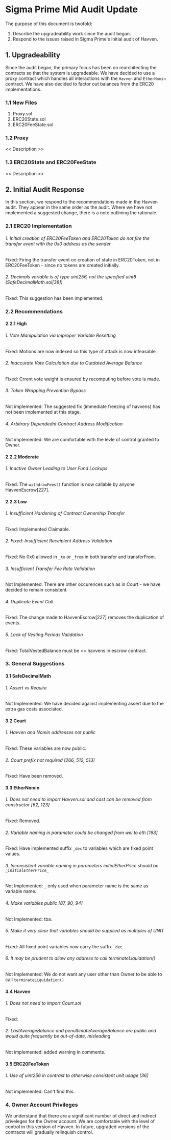 # Sigma Prime Mid Audit Update #
The purpose of this document is twofold:
1. Describe the upgradeability work since the audit began.
2. Respond to the issues raised in Sigma Prime's initial audit of Havven.

## 1. Upgradeability ##

Since the audit began, the primary focus has been on rearchitecting the contracts so that the system is upgradeable. We have decided to use a proxy contract which handles all interactions with the `Havven` and `EtherNomin` contract. We have also decided to factor out balances from the ERC20 implementations.

### 1.1 New Files ###

1. Proxy.sol
2. ERC20State.sol
3. ERC20FeeState.sol

### 1.2 Proxy ###

<< Description >>

### 1.3 ERC20State and ERC20FeeState ###

<< Description >>

## 2. Initial Audit Response ##

In this section, we respond to the recommendations made in the Havven audit. They appear in the same order as the audit. Where we have not implemented a suggested change, there is a note outlining the rationale.

### 2.1 ERC20 Implementation ###

###### 1. Initial creation of ERC20FeeToken and ERC20Token do not fire the transfer event with the 0x0 address as the sender ######
Fixed: Firing the transfer event on creation of state in ERC20Token, not in ERC20FeeToken - since no tokens are created initially.
###### 2. Decimals variable is of type uint256, not the specified uint8 (SafeDecimalMath.sol[38]) ######
Fixed: This suggestion has been implemented.

### 2.2 Recommendations ###

#### 2.2.1 High ####

###### 1. Vote Manipulation via Improper Variable Resetting ######
Fixed: Motions are now indexed so this type of attack is now infeasable.
###### 2. Inaccurate Vote Calculation due to Outdated Average Balance ######
Fixed: Crrent vote weight is ensured by recomputing before vote is made.
###### 3. Token Wrapping Prevention Bypass ######
Not implemented: The suggested fix (immediate freezing of havvens) has not been implemented at this stage.
###### 4. Arbitrary Dependednt Contract Address Modification ######
Not implemented: We are comfortable with the levle of control granted to Owner.

#### 2.2.2 Moderate ####

###### 1. Inactive Owner Leading to User Fund Lockups ######
Fixed: The `withdrawFees()` function is now callable by anyone HavvenEscrow[227].

#### 2.2.3 Low ####

###### 1. Insufficient Hardening of Contract Ownership Transfer ######
Fixed: Implemented Claimable.
###### 2. Fixed: Insufficient Receipient Address Validation ######
Fixed: No 0x0 allowed in `_to` or `_from` in both transfer and transferFrom.
###### 3. Insufficient Transfer Fee Rate Validation ######
Not Implemented: There are other occurences such as in Court - we have decided to remain consistent.
###### 4. Duplicate Event Call ######
Fixed: The change made to HavvenEscrow[227] removes the duplication of events.
###### 5. Lack of Vesting Periods Validation ######
Fixed: TotalVestedBalance must be <= havvens in escrow contract.

### 3. General Suggestions ###

#### 3.1 SafeDecimalMath ####

###### 1. Assert vs Require ######
Not Implemented: We have decided against implementing assert due to the extra gas costs associated.

#### 3.2 Court ####

###### 1. Havven and Nomin addresses not public ######
Fixed: These variables are now public.
###### 2. Court prefix not required [266, 512, 513] ######
Fixed: Have been removed.

#### 3.3 EtherNomin ####

###### 1. Does not need to import Havven.sol and cast can be removed from constructor [62, 123] ######
Fixed: Removed.
###### 2. Variable naming in parameter could be changed from wei to eth [193] ######
Fixed: Have implemented suffix `_dec` to variables which are fixed point values.
###### 3. Inconsistent variable naming in parameters initialEtherPrice should be `_initialEtherPrice_` ######
Not Implemented: `_` only used when parameter name is the same as variable name.
###### 4. Make variables public [87, 90, 94] ######
Not Implemented: tba.
###### 5. Make it very clear that variables should be supplied as multiples of UNIT ######
Fixed: All fixed point variables now carry the suffix `_dec`.
###### 6. It may be prudent to allow any address to call terminateLiquidation() ######
Not Implemented: We do not want any user other than Owner to be able to call `terminateLiquidation()`

#### 3.4 Havven ####

###### 1. Does not need to import Court.sol ######
Fixed:
###### 2. LastAverageBalance and penultimateAverageBalance are public and would quite frequently be out-of-date, misleading ######
Not implemented: added warning in comments.

#### 3.5 ERC20FeeToken ####

###### 1. Use of uint256 in contrast to otherwise consistent unit usage [36] ######
Not implemented: Can't find this.

### 4. Owner Account Privileges ###

We understand that there are a significant number of direct and indirect priveleges for the Owner account. We are comfortable with the level of control in this version of Havven. In future, upgraded versions of the contracts will gradually relinquish control.
